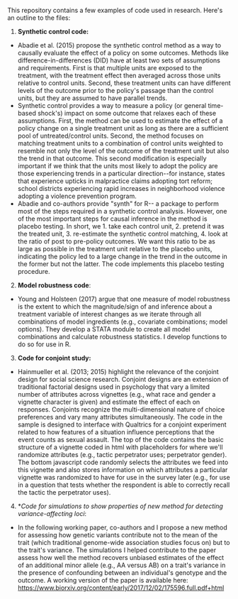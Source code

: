 This repository contains a few examples of code used in research. Here's an outline to the files:


1. **Synthetic control code:**

-  Abadie et al. (2015) propose the synthetic control method as a way to causally evaluate the effect of a policy on some outcomes. Methods like difference-in-differences (DID) have at least two sets of assumptions and requirements. First is that multiple units are exposed to the treatment, with the treatment effect then averaged across those units relative to control units. Second, these treatment units can have different levels of the outcome prior to the policy's passage than the control units, but they are assumed to have parallel trends. 
- Synthetic control provides a way to measure a policy (or general time-based shock's) impact on some outcome that relaxes each of these assumptions. First, the method can be used to estimate the effect of a policy change on a single treatment unit as long as there are a sufficient pool of untreated/control units. Second, the method focuses on matching treatment units to a combination of control units weighted to resemble not only the level of the outcome of the treatment unit but also the trend in that outcome. This second modification is especially important if we think that the units most likely to adopt the policy are those experiencing trends in a particular direction--for instance, states that experience upticks in malpractice claims adopting tort reform; school districts experiencing rapid increases in neighborhood violence adopting a violence prevention program. 
- Abadie and co-authors provide "synth" for R-- a package to perform most of the steps required in a synthetic control analysis. However, one of the most important steps for causal inference in the method is placebo testing. In short, we 1. take each control unit, 2. pretend it was the treated unit, 3. re-estimate the synthetic control matching, 4. look at the ratio of post to pre-policy outcomes. We want this ratio to be as large as possible in the treatment unit relative to the placebo units, indicating the policy led to a large change in the trend in the outcome in the former but not the latter. The code implements this placebo testing procedure.

2. **Model robustness code**: 

- Young and Holsteen (2017) argue that one measure of model robustness is the extent to which the magnitude/sign of and inference about a treatment variable of interest changes as we iterate through all combinations of model ingredients (e.g., covariate combinations; model options). They develop a STATA module to create all model combinations and calculate robustness statistics. I develop functions to do so for use in R.

3. **Code for conjoint study:**

- Hainmueller et al. (2013; 2015) highlight the relevance of the conjoint design for social science research. Conjoint designs are an extension of traditional factorial designs used in psychology that vary a limited number of attributes across vignettes (e.g., what race and gender a vignette character is given) and estimate the effect of each on responses. Conjoints recognize the multi-dimensional nature of choice preferences and vary many attributes simultaneously. The code in the sample is designed to interface with Qualtrics for a conjoint experiment related to how features of a situation influence perceptions that the event counts as sexual assault. The top of the code contains the basic structure of a vignette coded in html with placeholders for where we'll randomize attributes (e.g., tactic perpetrator uses; perpetrator gender). The bottom javascript code randomly selects the attributes we feed into this vignette and also stores information on which attributes a particular vignette was randomized to have for use in the survey later (e.g., for use in a question that tests whether the respondent is able to correctly recall the tactic the perpetrator uses). 

4. **Code for simulations to show properties of new method for detecting variance-affecting loci*:

- In the following working paper, co-authors and I propose a new method for assessing how genetic variants contribute not to the mean of the trait (which traditional genome-wide association studies focus on) but to the trait's variance. The simulations I helped contribute to the paper assess how well the method recovers unbiased estimates of the effect of an additional minor allele (e.g., AA versus AB) on a trait's variance in the presence of confounding between an individual's genotype and the outcome. A working version of the paper is available here: https://www.biorxiv.org/content/early/2017/12/02/175596.full.pdf+html	




